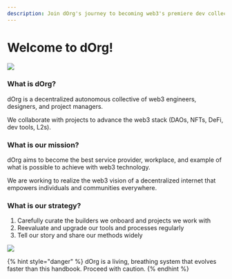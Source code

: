 ```yaml
---
description: Join dOrg's journey to becoming web3's premiere dev collective.
---
```


# Welcome to dOrg!

![](https://i.gifer.com/3t5T.gif)

### What is dOrg?

dOrg is a decentralized autonomous collective of web3 engineers, designers, and project managers.

We collaborate with projects to advance the web3 stack \(DAOs, NFTs, DeFi, dev tools, L2s\).

### What is our mission?

dOrg aims to become the best service provider, workplace, and example of what is possible to achieve with web3 technology.

We are working to realize the web3 vision of a decentralized internet that empowers individuals and communities everywhere.

### What is our strategy?

1. Carefully curate the builders we onboard and projects we work with
2. Reevaluate and upgrade our tools and processes regularly
3. Tell our story and share our methods widely

![](https://miro.medium.com/max/1000/1*5WIVZ1eZQ8G2ITihkYI2SQ.gif)

{% hint style="danger" %}
dOrg is a living, breathing system that evolves faster than this handbook. Proceed with caution. 
{% endhint %}

